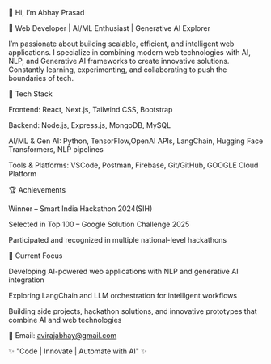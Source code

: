 👋 Hi, I’m Abhay Prasad

🚀 Web Developer | AI/ML Enthusiast | Generative AI Explorer

I’m passionate about building scalable, efficient, and intelligent web applications.
I specialize in combining modern web technologies with AI, NLP, and Generative AI frameworks to create innovative solutions.
Constantly learning, experimenting, and collaborating to push the boundaries of tech.

🔧 Tech Stack

Frontend: React, Next.js, Tailwind CSS, Bootstrap

Backend: Node.js, Express.js, MongoDB, MySQL

AI/ML & Gen AI: Python, TensorFlow,OpenAI APIs, LangChain, Hugging Face Transformers, NLP pipelines

Tools & Platforms: VSCode, Postman, Firebase, Git/GitHub, GOOGLE Cloud Platform 

🏆 Achievements

Winner – Smart India Hackathon 2024(SIH)

Selected in Top 100 – Google Solution Challenge 2025

Participated and recognized in multiple national-level hackathons

📌 Current Focus

Developing AI-powered web applications with NLP and generative AI integration

Exploring LangChain and LLM orchestration for intelligent workflows

Building side projects, hackathon solutions, and innovative prototypes that combine AI and web technologies

📩 Email: avirajabhay@gmail.com

✨ "Code | Innovate | Automate with AI" ✨
